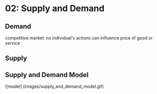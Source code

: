 # 02: Supply and Demand

## Demand 

competitive market: no individual's actions can influence price of good or service

## Supply

## Supply and Demand Model

![model] (images/supply_and_demand_model.gif)


